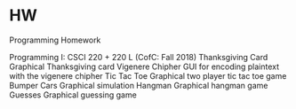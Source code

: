 # HW
Programming Homework

Programming I: CSCI 220 + 220 L (CofC: Fall 2018)
  Thanksgiving Card
    Graphical Thanksgiving card
  Vigenere Chipher
    GUI for encoding plaintext with the vigenere chipher
  Tic Tac Toe
    Graphical two player tic tac toe game
  Bumper Cars
    Graphical simulation
  Hangman
    Graphical hangman game
  Guesses
    Graphical guessing game
